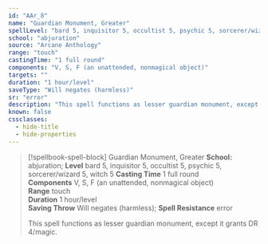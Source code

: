 ```yaml
---
id: "AAr_8"
name: "Guardian Monument, Greater"
spellLevel: "bard 5, inquisitor 5, occultist 5, psychic 5, sorcerer/wizard 5, witch 5"
school: "abjuration"
source: "Arcane Anthology"
range: "touch"
castingTime: "1 full round"
components: "V, S, F (an unattended, nonmagical object)"
targets: ""
duration: "1 hour/level"
saveType: "Will negates (harmless)"
sr: "error"
description: "This spell functions as lesser guardian monument, except it grants DR 4/magic."
known: false
cssclasses:
  - hide-title
  - hide-properties
---
```


> [!spellbook-spell-block] Guardian Monument, Greater
> **School:** abjuration; **Level** bard 5, inquisitor 5, occultist 5, psychic 5, sorcerer/wizard 5, witch 5
> **Casting Time** 1 full round  
> **Components** V, S, F (an unattended, nonmagical object)  
> **Range** touch  
> **Duration** 1 hour/level  
> **Saving Throw** Will negates (harmless); **Spell Resistance** error
> 
> This spell functions as lesser guardian monument, except it grants DR 4/magic.